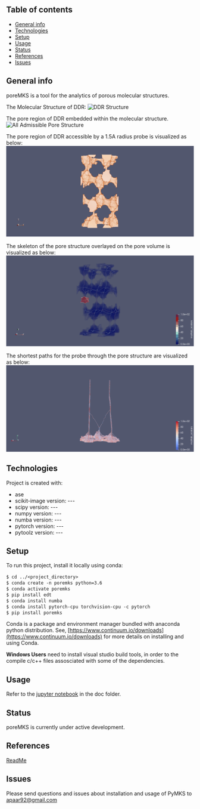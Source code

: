 ## Table of contents
* [General info](#general-info)
* [Technologies](#technologies)
* [Setup](#setup)
* [Usage](#usage)
* [Status](#status)
* [References](#references)
* [Issues](#issues)


## General info
poreMKS is a tool for the analytics of porous molecular structures.

The Molecular Structure of DDR: ![DDR Structure](./images/DDR_structure.gif)

The pore region of DDR embedded within the molecular structure. ![All Admissible Pore Structure](./images/DDR_pore_all.gif)

The pore region of DDR accessible by a 1.5A radius probe is visualized as below: ![Accessible Structure](./images/DDR_pore_cleaned.gif)

The skeleton of the pore structure overlayed on the pore volume is visualized as below: ![Accessible Path Structure](./images/DDR_skeleton_pore.gif)

The shortest paths for the probe through the pore structure are visualized as below: ![shortest paths](./images/DDR_graph.gif)


## Technologies
Project is created with:
* ase
* scikit-image version: ---
* scipy version: ---
* numpy version: ---
* numba version: ---
* pytorch version: ---
* pytoolz version: ---


## Setup
To run this project, install it locally using conda:

```
$ cd ../<project_directory>
$ conda create -n poremks python=3.6
$ conda activate poremks
$ pip install edt
$ conda install numba
$ conda install pytorch-cpu torchvision-cpu -c pytorch
$ pip install poremks
```
Conda is a package and environment manager bundled with anaconda python distribution.
See, [https://www.continuum.io/downloads](https://www.continuum.io/downloads) for more details on installing and using Conda.  

**Windows Users** need to install visual studio build tools, in order to the compile c/c++ files assosciated with some of the dependencies.


## Usage
Refer to the [jupyter notebook](./scripts/tutorial_poreMKS.ipynb) in the doc folder.


## Status
poreMKS is currently under active development.


## References
[ReadMe](https://bulldogjob.com/news/449-how-to-write-a-good-readme-for-your-github-project)


## Issues

Please send questions and issues about installation and usage of PyMKS to [apaar92@gmail.com](mailto:apaar92@gmail.com)
